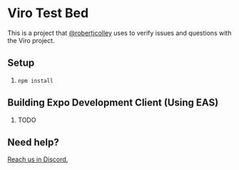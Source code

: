 # Viro Test Bed

This is a project that [@robertjcolley](https://github.com/robertjcolley) uses to verify issues and questions with the Viro project.

## Setup

1. `npm install`

## Building Expo Development Client (Using EAS)

1. TODO

## Need help?

[Reach us in Discord.](https://discord.gg/YfxDBGTxvG)
